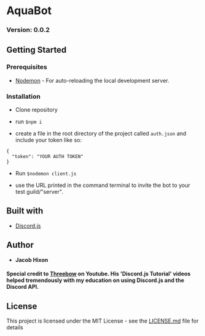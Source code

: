 # AquaBot

### Version: 0.0.2

## Getting Started

### Prerequisites

- [Nodemon](https://www.npmjs.com/package/nodemon) - For auto-reloading the local development server.

### Installation

* Clone repository

* run `$npm i`

* create a file in the root directory of the project called `auth.json` and include your token like so:

```
{
  "token": "YOUR AUTH TOKEN"
}
```

* Run `$nodemon client.js`

* use the URL printed in the command terminal to invite the bot to your test guild/"server".

## Built with

* [Discord.js](https://discord.js.org)

## Author

* **Jacob Hixon**

#### Special credit to [Threebow](https://youtube.com/threebow) on Youtube. His 'Discord.js Tutorial' videos helped tremendously with my education on using **Discord.js** and the **Discord API**.

## License

This project is licensed under the MIT License - see the [LICENSE.md](LICENSE.md) file for details
